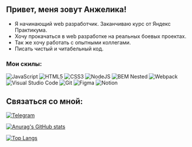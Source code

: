 ## Привет, меня зовут Анжелика!
- Я начинающий web разработчик. Заканчиваю курс от Яндекс Практикума.
- Хочу прокачаться в web разработке на реальных боевых проектах.
- Так же хочу работать с опытными коллегами.
- Писать чистый и читабельный код.


### Мои скилы:
![JavaScript](https://img.shields.io/badge/javascript-070506?style=for-the-badge&logo=javascript&logoColor=%23F7DF1E)
![HTML5](https://img.shields.io/badge/html5-070506?style=for-the-badge&logo=html5&logoColor=ea5f00)
![CSS3](https://img.shields.io/badge/CSS3-070506?style=for-the-badge&logo=css3&logoColor=afa600)
![NodeJS](https://img.shields.io/badge/node.js-070506?style=for-the-badge&logo=node.js&logoColor=afa600)
![BEM Nested](https://img.shields.io/badge/BEM%20Nested-070506?style=for-the-badge&logo=BEM&logoColor=white)
![Webpack](https://img.shields.io/badge/webpack-070506?style=for-the-badge&logo=webpack&logoColor=28bcfe)
![Visual Studio Code](https://img.shields.io/badge/Visual%20Studio%20Code-070506?style=for-the-badge&logo=visual-studio-code&logoColor=28bcfe)
![Git](https://img.shields.io/badge/git-070506?style=for-the-badge&logo=git&logoColor=ea5f00)
![Figma](https://img.shields.io/badge/figma-070506?style=for-the-badge&logo=figma&logoColor=a25aff)
![Notion](https://img.shields.io/badge/Notion-070506?style=for-the-badge&logo=notion&logoColor=white)


## Связаться со мной:
[![Telegram](https://img.shields.io/badge/Telegram-070506?style=for-the-badge&logo=Telegram&logoColor=28bcfe)](https://telegram.me/anaazhel)

[![Anurag's GitHub stats](https://github-readme-stats.vercel.app/api?username=ana-anajel&show_icons=true&theme=dark)](https://github.com/anuraghazra/github-readme-stats)

[![Top Langs](https://github-readme-stats.vercel.app/api/top-langs/?username=ana-anajel&layout=compact&theme=dark)](https://github.com/anuraghazra/github-readme-stats)